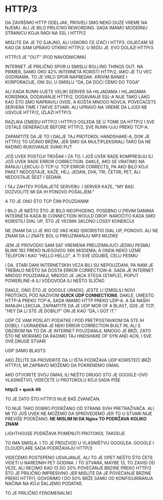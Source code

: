 # HTTP/3

DA ZAVRŠIMO HTTP ODELJAK, PROVELI SMO NEKO DUZE VREME NA NJEMU. ALI JE BILO PRILICNO REWORDING. SADA IMAMO MODERNU STRANICU KOJA RADI NA SSL I HTTP/2

MISLITE DA JE TO SJAJNO, ALI USKORO ĆE IZAĆI I HTTP3. OSJEĆAM SE KAO DA SAM UPRAVO OTKRIO HTTP/2. U REDU JE. EVO DOLAZI HTTP/3.

HTTP/3 JE "OUT" (POD NAVODNICIMA)

INTERNET JE PRILIČNO SPOR U SMISLU ROLLING THINGS OUT. NA PRIMER, SAMO OKO 42% INTERNETA KORISTI HTTP/2, IAKO JE TU VEĆ GODINAMA. TO JE VRLO SPOR NAPREDAK. KRIVIM BANKE I KORPORACIJE, ONI SU, U SMISLU "DA, DA DOĆI ĆEMO DO TOGA"

ALI KADA RUNN-UJETE VELIKI SERVER SA HILJADAMA I HILJADAMA KORISNIKA, DODAVANJE HTTP/2, DODAVANJE SSL-A NIJE TAKO LAKO KAO ŠTO SMO NAPRAVILI OVDE, A KOŠTA MNOGO NOVCA. POVEĆAĆETE SERVERA TIME I TAKVE STVARI. ALI UPRAVO NA VREME DA LJUDI NE USVOJE HTTP/2, IZLAZI HTTP/3.

RAZLIKA IZMEĐU HTTP/2 I HTTP/3 OGLEDA SE U TOME DA HTTP/2 I SVE OSTALE GENERACIJE BEFORE HTTP/2, SVE RUNN-UJU PREKO TCP-A.

ZAPAMTITE DA JE TO I DALJE TAJ PROTOKOL HANDSHAKE-A, DOK JE HTTP/2 TO UČINIO BRŽIM, JER SMO GA MULTIPLEKSIRALI TAKO DA NE RADIMO RUKOVANJE SVAKI PUT

JOŠ UVEK POSTOJI TROŠAK I ZA TO. I JOŠ UVEK RADE KOMPRESIJU ILI JOŠ UVEK RADE ERROR CORRECTION. DAKLE, AKO SE VRATIMO NA RANIJU LEKCIJU O TCP-U. TCP ERROR CORRECTS, PA AKO BILO KOJI PAKET NEDOSTAJE, KAŽE, HEJ, JEDAN, DVA, TRI, ČETIRI, PET, ALI NEDOSTAJE ŠEST I SEDAM.

I TAJ ZAHTEV POŠALJETE SERVERU. I SERVER KAZE, "MY BAD. DOZVOLITE MI DA IH PONOVO POŠALJEM."

A TO JE ONO ŠTO TCP ČINI POUZDANIM

I BILO JE NEŠTO ŠTO JE BILO NEOPHODNO, POSEBNO U PRVIM DANIMA INTERNETA KADA BI CONNECTION WOULD DROP. NAROČITO KADA SMO KORISTILI DIAL UP, ŠTO JE VEOMA SKLONO LOSSY KONEKCIJI

NE ZNAM DA LI JE IKO OD VAS IKAD ISKORISTIO DIAL UP, PONOVO. ALI NE ZNAM DA LI ZNATE BOL U PREUZIMANJU MP3 MUZIKE

JEM JE PROVODIO SAM SAT VREMENA PREUZIMAJUĆI JEDNU PESMU BLINK 182 PREKO NJEGOVOG 56K MODEMA; A ONDA NEKO UZME TELEFON I KAO "HELLO HELLO", A TI SVE IZGUBIŠ, CELU PESMU

I DA, STARI DANI INTERNETSKIH VEZA BILI SU NEPOUZDANI, PA NAM JE TREBALO NEŠTO SA DOSTA ERROR CORRECTION-A. SADA JE INTERNET MNOGO POUZDANIJI, MNOGO JE JACA STEGA (STAPLE), POPUT POWERLINE-A ILI VODOVODA ILI NEŠTO SLIČNO

DAKLE, ONO ŠTO JE GOOGLE URADIO, JESTE LI IZMISLILI NOVI PROTOKOL POD NAZIVOM **QUICK UDP CONNECTIONS**. DAKLE, UMESTO HTTP-A PREKO TCP-A, SADA IMAMO HTTP PREKO UDP-A. A SA NAŠIH RANIJIH LEKCIJA, ZAPAMTITE DA JE UDP MOR OF A BLAST, GDE JE TCP, "HEY DA LI STE JE DOBILI?" ON JE KAO "DA, I GOT IT."

UDP ĆE VAM POSLATI PODATKE I POD PRETPOSTAVKOM DA STE IH DOBILI. I UGRAĐENA JE NEKI ERROR CORRECTION BUILT IN, ALI S OBZIROM NA TO DA JE INTERNET POUZDANIJI, MNOGO JE BRŽI, ZATO ŠTO NE MORAMO DA RADIMO TAJ HNDSHAKE OF SYN AND ACN, I SVE OVE DRUGE STVARI

UDP SAMO BLASTS

AKO ŽELITE DA PROVERITE DA LI IŠTA PODRŽAVA UDP KORISTEĆI BRŽI HTTP/3, MI ZAPRAVO MOŽEMO DA POKRENEMO GMAIL

AKO OTVORITE SVOJ GMAIL ILI NEŠTO DRUGO STO JE GOOGLE-OVO VLASNIŠTVO, VIDEĆETE U PROTOKOLU KOJI SADA PIŠE 

 **http/2 + quick 46**
 
 TO JE ZATO ŠTO HTTP/3 NIJE BAŠ ZVANIČAN.

TO NIJE TAKO DOBRO PODRŽANO OD STRANE SVIH PRETRAŽIVAČA. ALI MI TO JOŠ UVEK NE MOŽEMO DA SPROVEDEMO JER TO U STVARI NIJE PREVIŠE PODRŽANO. **NE MISLIM NI DA Nginx TO PODRŽAVA KOLIKO ZNAM**

LIGHTHOUSE PODRŽAVA POMENUTI PROTOKOL TAKODJE

TO IMA SMISLA. I TO JE PROIZVOD U VLASNIŠTVU GOOGLEA. GOOGLE I CLOUDFLARE SADA PODRŽAVAJU HTTP/3

VIDEĆEMO POSTEPENO USVAJANJE, ALI TO JE OPET NEŠTO ŠTO ĆETE VIDETI U NAREDNIH PET GODINA. I TO STVARA, MAYBE 13, TO ZAVISI OD VEZE, ALI RECIMO KAO 13 DO 20% POVEĆANJE BRZINE PREKO HTTP/2 ŠTO JE PRILIČNO IMPRESIVNO JER MISLITE DA JE POVEĆANJE BRZINE PREKO HTTP/1, GOVORIMO I DO 50% BRŽE SAMO OD KONFIGURIRANJA NAČINA NA KOJI ŠALJEMO PODATKE.

TO JE PRILIČNO FENOMENALNO
